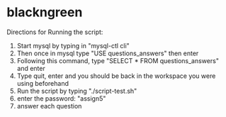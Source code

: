# blackngreen

Directions for Running the script:

1) Start mysql by typing in "mysql-ctl cli"
2) Then once in mysql type "USE questions_answers" then enter
3) Following this command, type "SELECT * FROM questions_answers" and enter
4) Type quit, enter and you should be back in the workspace you were using beforehand
5) Run the script by typing "./script-test.sh"
6) enter the password: "assign5"
7) answer each question